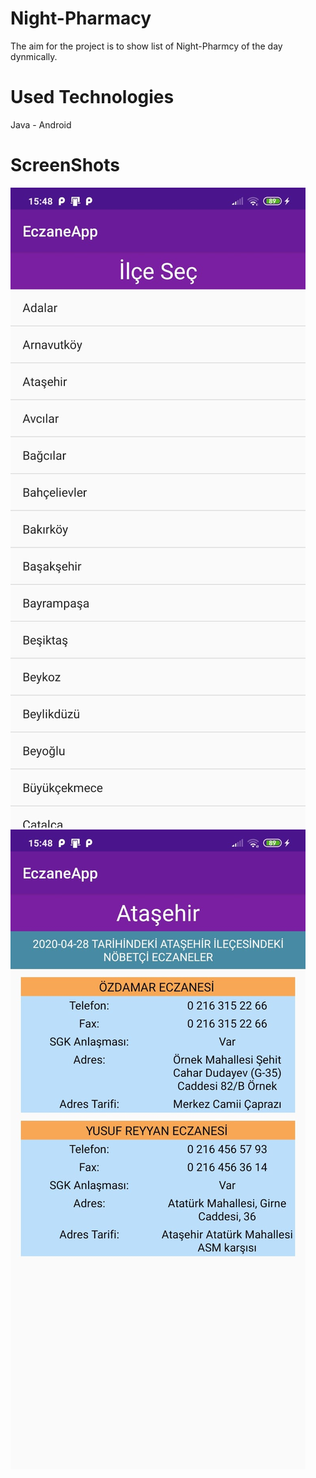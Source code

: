 #  Night-Pharmacy
The aim for the project is to show list of Night-Pharmcy of the day dynmically.

# Used Technologies
Java - Android

# ScreenShots
![SS1](SS1.jpeg)
![SS2](SS2.jpeg)
